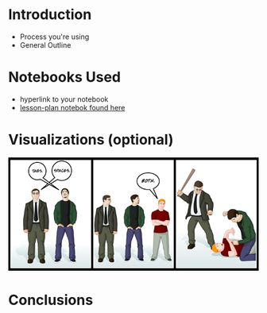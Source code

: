 # Introduction
* Process you're using
* General Outline


# Notebooks Used
* hyperlink to your notebook
* [lesson-plan notebok found here](lesson-plan.ipynb)


# Visualizations (optional)
![](meme.png)

# Conclusions